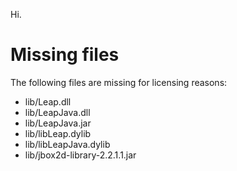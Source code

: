 Hi.

# Missing files

The following files are missing for licensing reasons:

* lib/Leap.dll
* lib/LeapJava.dll
* lib/LeapJava.jar
* lib/libLeap.dylib
* lib/libLeapJava.dylib
* lib/jbox2d-library-2.2.1.1.jar
